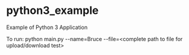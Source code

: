 # python3_example
Example of Python 3 Application

To run: python main.py --name=Bruce  --file=<complete path to file for upload/download test>
